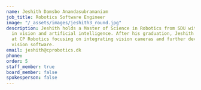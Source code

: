 ```yaml
---
name: Jeshith Damsbo Anandasubramaniam
job_title: Robotics Software Engineer
image: "/_assets/images/jeshith3_round.jpg"
description: Jeshith holds a Master of Science in Robotics from SDU with specialty
  in vision and artificial intelligence. After his graduation, Jeshith has been working
  at CP Robotics focusing on integrating vision cameras and further developing the
  vision software.
email: jeshith@cprobotics.dk
phone: 
order: 5
staff_member: true
board_member: false
spokesperson: false
---
```


